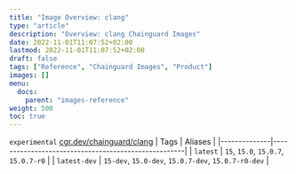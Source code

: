 ```yaml
---
title: "Image Overview: clang"
type: "article"
description: "Overview: clang Chainguard Images"
date: 2022-11-01T11:07:52+02:00
lastmod: 2022-11-01T11:07:52+02:00
draft: false
tags: ["Reference", "Chainguard Images", "Product"]
images: []
menu:
  docs:
    parent: "images-reference"
weight: 500
toc: true
---
```


`experimental` [cgr.dev/chainguard/clang](https://github.com/chainguard-images/images/tree/main/images/clang)
| Tags         | Aliases                                             |
|--------------|-----------------------------------------------------|
| `latest`     | `15`, `15.0`, `15.0.7`, `15.0.7-r0`                 |
| `latest-dev` | `15-dev`, `15.0-dev`, `15.0.7-dev`, `15.0.7-r0-dev` |



